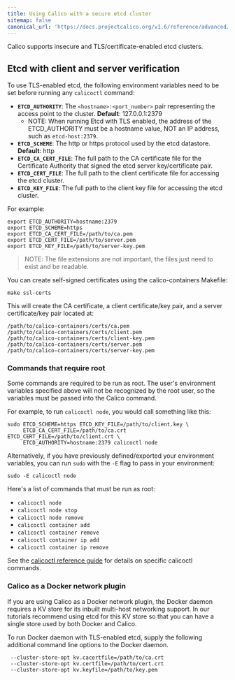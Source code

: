 ```yaml
---
title: Using Calico with a secure etcd cluster
sitemap: false 
canonical_url: 'https://docs.projectcalico.org/v1.6/reference/advanced/etcd-secure'
---
```



Calico supports insecure and TLS/certificate-enabled etcd clusters.

## Etcd with client and server verification

To use TLS-enabled etcd, the following environment variables need to be set
before running any `calicoctl` command:

* **`ETCD_AUTHORITY`**: The `<hostname>:<port_number>` pair representing the 
 access point to the cluster. **Default**: 127.0.0.1:2379
  * NOTE: When running Etcd with TLS enabled, the address of the ETCD_AUTHORITY 
    must be a hostname value, NOT an IP address, such as `etcd-host:2379`.
* **`ETCD_SCHEME`**: The http or https protocol used by the etcd datastore. 
 **Default**: http
* **`ETCD_CA_CERT_FILE`**: The full path to the CA certificate file for the 
 Certificate Authority that signed the etcd server key/certificate pair.
* **`ETCD_CERT_FILE`**: The full path to the client certificate file for 
 accessing the etcd cluster.
* **`ETCD_KEY_FILE`**: The full path to the client key file for accessing the 
 etcd cluster.

For example:

```shell
export ETCD_AUTHORITY=hostname:2379
export ETCD_SCHEME=https
export ETCD_CA_CERT_FILE=/path/to/ca.pem
export ETCD_CERT_FILE=/path/to/server.pem
export ETCD_KEY_FILE=/path/to/server-key.pem
```

> NOTE: The file extensions are not important, the files just need to exist and 
> be readable.

You can create self-signed certificates using the calico-containers Makefile:

```shell
make ssl-certs
```

This will create the CA certificate, a client certificate/key pair, and a 
server certificate/key pair located at:

```shell
/path/to/calico-containers/certs/ca.pem
/path/to/calico-containers/certs/client.pem
/path/to/calico-containers/certs/client-key.pem
/path/to/calico-containers/certs/server.pem
/path/to/calico-containers/certs/server-key.pem
```

### Commands that require root
Some commands are required to be run as root.  The user's environment variables 
specified above will not be recognized by the root user, so the variables must 
be passed into the Calico command.

For example, to run `calicoctl node`, you would call something like this:

```shell
sudo ETCD_SCHEME=https ETCD_KEY_FILE=/path/to/client.key \
     ETCD_CA_CERT_FILE=/path/to/ca.crt ETCD_CERT_FILE=/path/to/client.crt \
     ETCD_AUTHORITY=hostname:2379 calicoctl node
```

Alternatively, if you have previously defined/exported your environment
variables, you can run `sudo` with the `-E` flag to pass in your environment:

```shell
sudo -E calicoctl node
```

Here's a list of commands that must be run as root:

- `calicoctl node`
- `calicoctl node stop`
- `calicoctl node remove`
- `calicoctl container add`
- `calicoctl container remove`
- `calicoctl container ip add`
- `calicoctl container ip remove`

See the [calicoctl reference guide]({{site.baseurl}}/{{page.version}}/reference/calicoctl) for details on specific 
calicoctl commands.

### Calico as a Docker network plugin

If you are using Calico as a Docker network plugin, the Docker daemon requires
a KV store for its inbuilt multi-host networking support.  In our tutorials
recommend using etcd for this KV store so that you can have a single store
used by both Docker and Calico.

To run Docker daemon with TLS-enabled etcd, supply the following additional
command line options to the Docker daemon.

     --cluster-store-opt kv.cacertfile=/path/to/ca.crt
     --cluster-store-opt kv.certfile=/path/to/cert.crt
     --cluster-store-opt kv.keyfile=/path/to/key.pem

